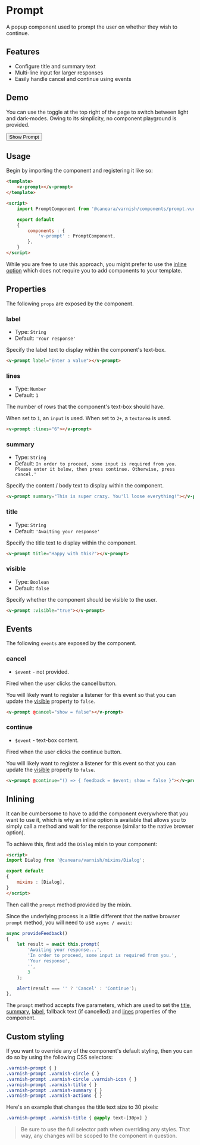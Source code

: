 # Prompt

A popup component used to prompt the user on whether they wish to continue.

## Features

* Configure title and summary text
* Multi-line input for larger responses
* Easily handle cancel and continue using events

## Demo

You can use the toggle at the top right of the page to switch between light and dark-modes. Owing to its simplicity, no component playground is provided.

<!-- Setup -->
<script setup>
    import { ref } from 'vue';
    import PromptComponent from '../../src/components/prompt.vue';

    let show = ref(false);
</script>

<!-- Demo -->
<div class="bg-gray-100 dark:bg-black flex justify-center rounded-md p-6 mt-8">
    <ClientOnly>
        <PromptComponent :visible="show" @cancel="show = false" :lines="3" @continue="show = false"></PromptComponent>
    </ClientOnly>
    <button @click="show = true"
            class="bg-sky-700 text-white px-3 py-1 mt-10 mb-12 rounded-md">
        Show Prompt
    </button>
</div>

## Usage

Begin by importing the component and registering it like so:

```html
<template>
    <v-prompt></v-prompt>
</template>

<script>
    import PromptComponent from '@caneara/varnish/components/prompt.vue';

    export default
    {
        components : {
            'v-prompt' : PromptComponent,
        },
    }
</script>
```

While you are free to use this approach, you might prefer to use the [inline option](#inlining) which does not require you to add components to your template.

## Properties

The following `props` are exposed by the component.

### label

- Type: `String`
- Default: `'Your response'`

Specify the label text to display within the component's text-box.

```html
<v-prompt label="Enter a value"></v-prompt>
```

### lines

- Type: `Number`
- Default: `1`

The number of rows that the component's text-box should have.

When set to `1`, an `input` is used. When set to `2+`, a `textarea` is used.

```html
<v-prompt :lines="6"></v-prompt>
```

### summary

- Type: `String`
- Default: `In order to proceed, some input is required from you. Please enter it below, then press continue. Otherwise, press cancel.'`

Specify the content / body text to display within the component.

```html
<v-prompt summary="This is super crazy. You'll loose everything!"></v-prompt>
```

### title

- Type: `String`
- Default: `'Awaiting your response'`

Specify the title text to display within the component.

```html
<v-prompt title="Happy with this?"></v-prompt>
```

### visible

- Type: `Boolean`
- Default: `false`

Specify whether the component should be visible to the user.

```html
<v-prompt :visible="true"></v-prompt>
```

## Events

The following `events` are exposed by the component.

### cancel

- `$event` - not provided.

Fired when the user clicks the cancel button.

You will likely want to register a listener for this event so that you can update the [visible](#visible) property to `false`.

```html
<v-prompt @cancel="show = false"></v-prompt>
```

### continue

- `$event` - text-box content.

Fired when the user clicks the continue button.

You will likely want to register a listener for this event so that you can update the [visible](#visible) property to `false`.

```html
<v-prompt @continue="() => { feedback = $event; show = false }"></v-prompt>
```

## Inlining

It can be cumbersome to have to add the component everywhere that you want to use it, which is why an inline option is available that allows you to simply call a method and wait for the response (similar to the native browser option).

To achieve this, first add the `Dialog` mixin to your component:

```html
<script>
import Dialog from '@caneara/varnish/mixins/Dialog';

export default
{
    mixins : [Dialog],
}
</script>
```

Then call the `prompt` method provided by the mixin.

Since the underlying process is a little different that the native browser `prompt` method, you will need to use `async / await`:

```js
async provideFeedback()
{
    let result = await this.prompt(
        'Awaiting your response...',
        'In order to proceed, some input is required from you.',
        'Your response',
        '',
        3
    );

    alert(result === '' ? 'Cancel' : 'Continue');
},
```

The `prompt` method accepts five parameters, which are used to set the [title](#title), [summary](#summary), [label](#label), fallback text (if cancelled) and [lines](#lines) properties of the component.

## Custom styling

If you want to override any of the component's default styling, then you can do so by using the following CSS selectors:

```css
.varnish-prompt { }
.varnish-prompt .varnish-circle { }
.varnish-prompt .varnish-circle .varnish-icon { }
.varnish-prompt .varnish-title { }
.varnish-prompt .varnish-summary { }
.varnish-prompt .varnish-actions { }
```

Here's an example that changes the title text size to 30 pixels:

```css
.varnish-prompt .varnish-title { @apply text-[30px] }
```

> Be sure to use the full selector path when overriding any styles. That way, any changes will be scoped to the component in question.